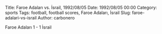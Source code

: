 Title: Faroe Adaları vs. İsrail, 1992/08/05
Date: 1992/08/05 00:00
Category: sports
Tags: football, football scores, Faroe Adaları, İsrail
Slug: faroe-adalari-vs-israil
Author: carbonero


Faroe Adaları 1 - 1 İsrail
